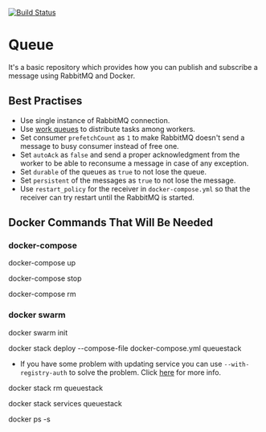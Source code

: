 [![Build Status](https://travis-ci.org/tugrulelmas/Queue.svg?branch=master)](https://travis-ci.org/tugrulelmas/Queue) 

# Queue
It's a basic repository which provides how you can publish and subscribe a message using RabbitMQ and Docker.

## Best Practises
* Use single instance of RabbitMQ connection.
* Use [work queues](https://www.rabbitmq.com/tutorials/tutorial-two-dotnet.html) to distribute tasks among workers.
* Set consumer `prefetchCount` as `1` to make RabbitMQ doesn't send a message to busy consumer instead of free one.
* Set `autoAck` as `false` and send a proper acknowledgment from the worker to be able to reconsume a message in case of any exception.
* Set `durable` of the queues as `true` to not lose the queue.
* Set `persistent` of the messages as `true` to not lose the message.
* Use `restart_policy` for the receiver in `docker-compose.yml` so that the receiver can try restart until the RabbitMQ is started.

## Docker Commands That Will Be Needed
### docker-compose
docker-compose up

docker-compose stop

docker-compose rm

### docker swarm
docker swarm init

docker stack deploy --compose-file docker-compose.yml queuestack
* If you have some problem with updating service you can use `--with-registry-auth` to solve the problem. Click [here](https://github.com/moby/moby/issues/34153) for more info. 

docker stack rm queuestack

docker stack services queuestack

docker ps -s
